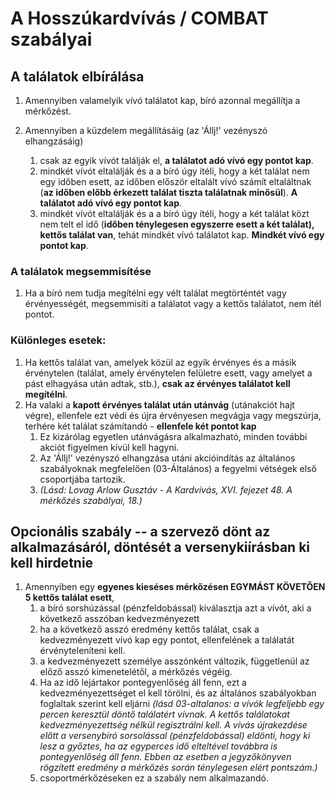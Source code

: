 # A Hosszúkardvívás / COMBAT szabályai

## A találatok elbírálása

1.  Amennyiben valamelyik vívó találatot kap, bíró azonnal megállítja a mérkőzést.

1.  Amennyiben a küzdelem megállításáig (az 'Állj!' vezényszó elhangzásáig)
    1. csak az egyik vívót találják el, **a találatot adó vívó egy pontot kap**.
    1. mindkét vívót eltalálják és a a bíró úgy ítéli, hogy a két találat nem egy időben esett, az időben először eltalált vívó számít eltaláltnak (**az időben előbb érkezett találat tiszta találatnak minősül**). **A találatot adó vívó egy pontot kap**.
    1. mindkét vívót eltalálják és a a bíró úgy ítéli, hogy a két találat közt nem telt el idő (**időben ténylegesen egyszerre esett a két találat), kettős találat van**, tehát mindkét vívó találatot kap. **Mindkét vívó egy pontot kap**.

### A találatok megsemmisítése
1.  Ha a bíró nem tudja megítélni egy vélt találat megtörténtét vagy érvényességét, megsemmisíti a találatot vagy a kettős találatot, nem ítél pontot. 

###  Különleges esetek:
1. Ha kettős találat van, amelyek közül az egyik érvényes és a másik érvénytelen (találat, amely érvénytelen felületre esett, vagy amelyet a pást elhagyása
után adtak, stb.), **csak az érvényes találatot kell megítélni**.
1. Ha valaki a **kapott érvényes találat után utánvág** (utánakciót hajt végre), ellenfele ezt védi és újra érvényesen megvágja vagy megszúrja, terhére két találat számítandó - **ellenfele két pontot kap**  
    1. Ez kizárólag egyetlen utánvágásra alkalmazható, minden további akciót figyelmen kívül kell hagyni.  
    1. Az 'Állj!' vezényszó elhangzása utáni akcióindítás az általános szabályoknak megfelelően (03-Általános) a fegyelmi vétségek első csoportjába tartozik.
    1. _(Lásd: Lovag Arlow Gusztáv - A Kardvívás, XVI. fejezet 48. A mérkőzés szabályai, 18.)_

## Opcionális szabály -- a szervező dönt az alkalmazásáról, döntését a versenykiírásban ki kell hirdetnie

1. Amennyiben egy **egyenes kieséses mérkőzésen EGYMÁST KÖVETŐEN 5 kettős találat esett**,
    1. a bíró sorshúzással (pénzfeldobással) kiválasztja azt a vívót, aki a következő asszóban kedvezményezett
    1. ha a következő asszó eredmény kettős találat, csak a kedvezményezett vívó kap egy pontot, ellenfelének a találatát érvényteleníteni kell.
    1. a kedvezményezett személye asszónként változik, függetlenül az előző asszó kimenetelétől, a mérkőzés végéig.
    2. Ha az idő lejártakor pontegyenlőség áll fenn, ezt a kedvezményezettséget el kell törölni, és az általános szabályokban foglaltak szerint kell eljárni _(lásd 03-altalanos: a vívók legfeljebb egy percen keresztül döntő találatért vívnak. A kettős találatokat kedvezményezettség nélkül regisztrálni kell. A vívás újrakezdése előtt a versenybíró sorsolással (pénzfeldobással) eldönti, hogy ki lesz a győztes, ha az egyperces idő elteltével továbbra is pontegyenlőség áll fenn. Ebben az esetben a jegyzőkönyven rögzített eredmény a mérkőzés során ténylegesen elért pontszám.)_
    3. csoportmérkőzéseken ez a szabály nem alkalmazandó.

